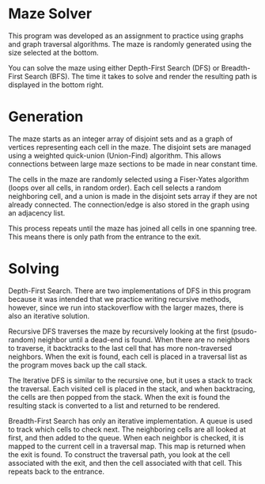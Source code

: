 # Maze Solver
This program was developed as an assignment to practice using graphs and
graph traversal algorithms. The maze is randomly generated using the size
selected at the bottom.

You can solve the maze using either Depth-First Search (DFS) or
Breadth-First Search (BFS). The time it takes to solve and render
the resulting path is displayed in the bottom right.

# Generation
The maze starts as an integer array of disjoint sets and as a graph
of vertices representing each cell in the maze. The disjoint sets are
managed using a weighted quick-union (Union-Find) algorithm. This allows
connections between large maze sections to be made in near constant time.

The cells in the maze are randomly selected using a Fiser-Yates algorithm 
(loops over all cells, in random order). Each cell selects a random neighboring
cell, and a union is made in the disjoint sets array if they are not already 
connected. The connection/edge is also stored in the graph using an adjacency list.

This process repeats until the maze has joined all cells in one spanning tree. 
This means there is only path from the entrance to the exit. 

# Solving

Depth-First Search. There are two implementations of DFS in this program because
it was intended that we practice writing recursive methods, however, since we run 
into stackoverflow with the larger mazes, there is also an iterative solution.

Recursive DFS traverses the maze by recursively looking at the first (psudo-random)
neighbor until a dead-end is found. When there are no neighbors to traverse, it 
backtracks to the last cell that has more non-traversed neighbors. When the exit is found,
each cell is placed in a traversal list as the program moves back up the call stack.

The Iterative DFS is similar to the recursive one, but it uses a stack to track the 
traversal. Each visited cell is placed in the stack, and when backtracing, the cells 
are then popped from the stack. When the exit is found the resulting stack is converted
to a list and returned to be rendered.

Breadth-First Search has only an iterative implementation. A queue is used to track which
cells to check next. The neighboring cells are all looked at first, and then added to the
queue. When each neighbor is checked, it is mapped to the current cell in a traversal map. 
This map is returned when the exit is found. To construct the traversal path, you
look at the cell associated with the exit, and then the cell associated with that cell.
This repeats back to the entrance.
